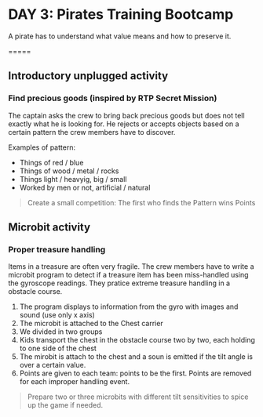 # DAY 3: Pirates Training Bootcamp

A pirate has to understand what value means and how to preserve it.

=====

## Introductory unplugged activity 

### Find precious goods (inspired by RTP Secret Mission)

The captain asks the crew to bring back precious goods but does not tell exactly what he is looking for. 
He rejects or accepts objects based on a certain pattern the crew members have to discover.

Examples of pattern: 
- Things of red / blue
- Things of wood /  metal / rocks
- Things light / heavyig, big / small
- Worked by men or not, artificial / natural

> Create a small competition: The first who finds the Pattern wins Points

## Microbit activity

### Proper treasure handling

Items in a treasure are often very fragile. The crew members have to write a microbit program to detect if a treasure item has been miss-handled using the gyroscope readings. They pratice extreme treasure handling in a obstacle course.

1) The program displays to information from the gyro with images and sound (use only x axis)
2) The microbit is attached to the Chest carrier
3) We divided in two groups
4) Kids transport the chest in the obstacle course two by two, each holding to one side of the chest
5) The mirobit is attach to the chest and a soun is emitted if the tilt angle is over a certain value.
6) Points are given to each team: points to be the first. Points are removed for each improper handling event.

> Prepare two or three microbits with different tilt sensitivities to spice up the game if needed.
